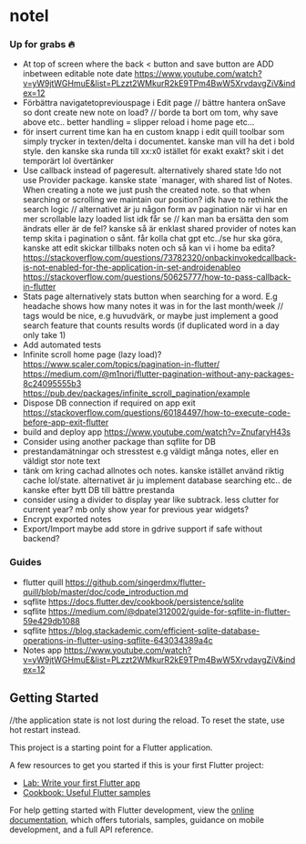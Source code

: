 # notel


### Up for grabs 🔥
- At top of screen where the back < button and save button are ADD inbetween  editable note date
https://www.youtube.com/watch?v=yW9jtWGHmuE&list=PLzzt2WMkurR2kE9TPm4BwW5XrvdavgZiV&index=12
- Förbättra navigatetopreviouspage i Edit page
// bättre hantera onSave so dont create new note on load?
// borde ta bort om tom, why save above etc.. better handling = slipper reload i home page etc...
- för insert current time kan ha en custom knapp i edit quill toolbar som simply trycker in texten/delta i documentet. kanske man vill ha det i bold style. den kanske ska runda till xx:x0 istället för exakt exakt? skit i det temporärt lol övertänker
- Use callback instead of pageresult. alternatively shared state !do not use Provider package.
 kanske state ´manager, with shared list of Notes. When creating a note we just push the created note. so that when searching or scrolling we maintain our position? idk have to rethink the search logic
  // alternativet är ju någon form av pagination när vi har en mer scrollable lazy loaded list idk får se
  // kan man ba ersätta den som ändrats eller är de fel? kanske så är enklast shared provider of notes kan temp skita i pagination o sånt. får kolla chat gpt etc../se hur ska göra, kanske att edit skickar tillbaks noten och så kan vi i home ba edita?
https://stackoverflow.com/questions/73782320/onbackinvokedcallback-is-not-enabled-for-the-application-in-set-androidenableo
https://stackoverflow.com/questions/50625777/how-to-pass-callback-in-flutter
- Stats page alternatively stats button when searching for a word. E.g headache shows how many notes it was in for the last month/week
// tags would be nice, e.g huvudvärk, or maybe just implement a good search feature that counts results words (if duplicated word in a day only take 1)
- Add automated tests
- Infinite scroll home page (lazy load)?
https://www.scaler.com/topics/pagination-in-flutter/
https://medium.com/@m1nori/flutter-pagination-without-any-packages-8c24095555b3
https://pub.dev/packages/infinite_scroll_pagination/example
- Dispose DB connection if required on app exit
https://stackoverflow.com/questions/60184497/how-to-execute-code-before-app-exit-flutter
- build and deploy app
https://www.youtube.com/watch?v=ZnufaryH43s
- Consider using another package than sqflite for DB
- prestandamätningar och stresstest e.g väldigt många notes, eller en väldigt stor note text
- tänk om kring cachad allnotes och notes. kanske istället använd riktig cache lol/state. alternativet är ju implement database searching etc.. de kanske efter bytt DB till bättre prestanda
- consider using a divider to display year like subtrack. less clutter for current year? mb only show year for previous year widgets?
- Encrypt exported notes
- Export/Import maybe add store in gdrive support if safe without backend?

### Guides
- flutter quill https://github.com/singerdmx/flutter-quill/blob/master/doc/code_introduction.md
- sqflite https://docs.flutter.dev/cookbook/persistence/sqlite
- sqflite https://medium.com/@dpatel312002/guide-for-sqflite-in-flutter-59e429db1088
- sqflite https://blog.stackademic.com/efficient-sqlite-database-operations-in-flutter-using-sqflite-643034389a4c
- Notes app https://www.youtube.com/watch?v=yW9jtWGHmuE&list=PLzzt2WMkurR2kE9TPm4BwW5XrvdavgZiV&index=12

## Getting Started
//the application state is not lost during the reload. To reset the state, use hot restart instead.

This project is a starting point for a Flutter application.

A few resources to get you started if this is your first Flutter project:

- [Lab: Write your first Flutter app](https://docs.flutter.dev/get-started/codelab)
- [Cookbook: Useful Flutter samples](https://docs.flutter.dev/cookbook)

For help getting started with Flutter development, view the
[online documentation](https://docs.flutter.dev/), which offers tutorials,
samples, guidance on mobile development, and a full API reference.


